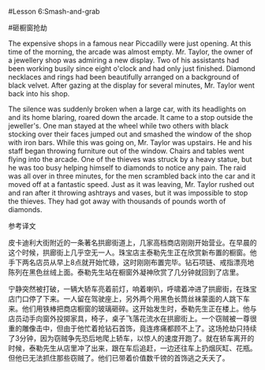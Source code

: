 #Lesson 6:Smash-and-grab 

#砸橱窗抢劫 

The expensive shops in a famous near Piccadilly were just opening. At this time of the morning, the arcade was almost empty. Mr. Taylor, the owner of a jewellery shop was admiring a new display. Two of his assistants had been working busily since eight o'clock and had only just finished. Diamond necklaces and rings had been beautifully arranged on a background of black velvet. After gazing at the display for several minutes, Mr. Taylor went back into his shop.

The silence was suddenly broken when a large car, with its headlights on and its home blaring, roared down the arcade. It came to a stop outside the jeweller's. One man stayed at the wheel while two others with black stocking over their faces jumped out and smashed the window of the shop with iron bars. While this was going on, Mr. Taylor was upstairs. He and his staff began throwing furniture out of the window. Chairs and tables went flying into the arcade. One of the thieves was struck by a heavy statue, but he was too busy helping himself to diamonds to notice any pain. The raid was all over in three minutes, for the men scrambled back into the car and it moved off at a fantastic speed. Just as it was leaving, Mr. Taylor rushed out and ran after it throwing ashtrays and vases, but it was impossible to stop the thieves. They had got away with thousands of pounds worth of diamonds.



参考译文

皮卡迪利大街附近的一条著名拱廊街道上，几家高档商店刚刚开始营业。在早晨的这个时候，拱廊街上几乎空无一人。珠宝店主泰勒先生正在欣赏新布置的橱窗。他手下两名店员从早上8点就开始忙碌，这时刚刚布置完毕。钻石项链、戒指漂亮地陈列在黑色丝绒上面。泰勒先生站在橱窗外凝神欣赏了几分钟就回到了店里。

宁静突然被打破，一辆大轿车亮着前灯，响着喇叭，呼啸着冲进了拱廊街，在珠宝店门口停了下来。一人留在驾驶座上，另外两个用黑色长筒丝袜蒙面的人跳下车来。他们用铁棒把商店橱窗的玻璃砸碎。这开始发生时，泰勒先生正在楼上。他与店员动手向窗外投掷家具，椅子，桌子飞落花流水在拱廊街上。一个窃贼被一尊很重的雕像击中，但由于他忙着抢钻石首饰，竟连疼痛都顾不上了。这场抢劫只持续了3分钟，因为窃贼争先恐后地爬上轿车，以惊人的速度开跑了。就在轿车离开的时候，泰勒先生从店里冲了出来，跟在车后追赶，一边还往车上扔烟灰缸、花瓶。但他已无法抓住那些窃贼了。他们已带着价值数千镑的首饰逃之夭夭了。

